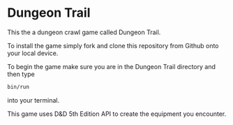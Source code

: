 # Dungeon Trail

This the a dungeon crawl game called Dungeon Trail.

To install the game simply fork and clone this repository from Github onto your local device.

To begin the game make sure you are in the Dungeon Trail directory and then type 
```bash
bin/run
```
into your terminal.

This game uses D&D 5th Edition API to create the equipment you encounter.
